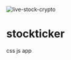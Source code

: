 ![live-stock-crypto](https://user-images.githubusercontent.com/68698872/182160689-4eaa667e-4269-446e-bba9-10a9fec9010a.png)
# stockticker
css js app
